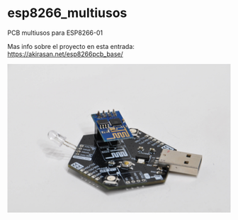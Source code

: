 # esp8266_multiusos
PCB multiusos para ESP8266-01

Mas info sobre el proyecto en esta entrada: https://akirasan.net/esp8266pcb_base/

![foto1](https://github.com/akirasan/esp8266_multiusos/blob/main/images/DSC_4663.JPG)
